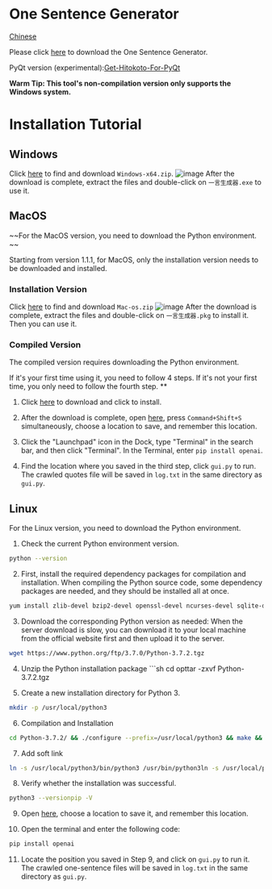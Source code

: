 # One Sentence Generator

[Chinese](https://github.com/haloged/get_hitokoto/blob/main/README.md)

Please click [here](https://github.com/haloged/get_hitokoto/releases) to download the One Sentence Generator. 

PyQt version (experimental):[Get-Hitokoto-For-PyQt](https://github.com/haloged/Get-Hitokoto-For-PyQt)

**Warm Tip: This tool's non-compilation version only supports the Windows system.**


# Installation Tutorial 
## Windows
Click [here](https://github.com/haloged/get_hitokoto/releases) to find and download `Windows-x64.zip`. 
![image](https://github.com/haloged/get_hitokoto/assets/101408211/6995edc6-7a72-446e-95d8-98957f747068)
After the download is complete, extract the files and double-click on `一言生成器.exe` to use it. 

## MacOS
~~For the MacOS version, you need to download the Python environment. ~~

Starting from version 1.1.1, for MacOS, only the installation version needs to be downloaded and installed.
### Installation Version
Click [here](https://github.com/haloged/get_hitokoto/releases) to find and download `Mac-os.zip` 
![image](https://github.com/haloged/get_hitokoto/assets/101408211/ccab7fa8-7b2c-4814-bd11-aabd4a358eca)
After the download is complete, extract the files and double-click on `一言生成器.pkg` to install it. Then you can use it. 

### Compiled Version
The compiled version requires downloading the Python environment. 

If it's your first time using it, you need to follow 4 steps. If it's not your first time, you only need to follow the fourth step. **
1. Click [here](https://www.python.org/ftp/python/3.8.3/python-3.8.3-macosx10.9.pkg) to download and click to install.

2. After the download is complete, open [here](https://github.com/haloged/get_hitokoto/blob/main/gui.py), press `Command+Shift+S` simultaneously, choose a location to save, and remember this location.

3. Click the "Launchpad" icon in the Dock, type "Terminal" in the search bar, and then click "Terminal". In the Terminal, enter `pip install openai`.

4. Find the location where you saved in the third step, click `gui.py` to run. The crawled quotes file will be saved in `log.txt` in the same directory as `gui.py`. 
## Linux
For the Linux version, you need to download the Python environment.

1. Check the current Python environment version.
 ```sh
python --version
```

2. First, install the required dependency packages for compilation and installation. When compiling the Python source code, some dependency packages are needed, and they should be installed all at once.
 ```sh
yum install zlib-devel bzip2-devel openssl-devel ncurses-devel sqlite-devel readline-devel tk-devel gcc make libffi-devel
```

3. Download the corresponding Python version as needed:
When the server download is slow, you can download it to your local machine from the official website first and then upload it to the server. 
```sh
wget https://www.python.org/ftp/3.7.0/Python-3.7.2.tgz
```

4. Unzip the Python installation package ```sh
cd opttar -zxvf Python-3.7.2.tgz

5. Create a new installation directory for Python 3.
 ```sh
mkdir -p /usr/local/python3
```

6. Compilation and Installation 
```sh
cd Python-3.7.2/ && ./configure --prefix=/usr/local/python3 && make && make install
```

7. Add soft link
```sh
ln -s /usr/local/python3/bin/python3 /usr/bin/python3ln -s /usr/local/python3/bin/pip3 /usr/bin/pip3
```
8. Verify whether the installation was successful.
 ```sh
python3 --versionpip -V
```

9. Open [here](https://github.com/haloged/get_hitokoto/blob/main/gui.py), choose a location to save it, and remember this location.

10. Open the terminal and enter the following code:
 ```sh
pip install openai
```

11. Locate the position you saved in Step 9, and click on `gui.py` to run it. The crawled one-sentence files will be saved in `log.txt` in the same directory as `gui.py`.
